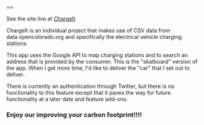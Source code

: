==

See the site live at [ChargeIt](http://shielded-depths-8243.herokuapp.com)

ChargeIt is an individual project that makes use of CSV data from data.opencolorado.org and specifically the electrical vehicle charging stations.

This app uses the Google API to map charging stations and to search an address that is provided by the consumer. This is the "skatboard" version of the app. When I get more time, I'd like to deliver the "car" that I set out to deliver.

There is currently an authentication through Twitter, but there is no functionality to this feature except that it paves the way for future functionality at a later date and feature add-ons.

### Enjoy our improving your carbon footprint!!!!
